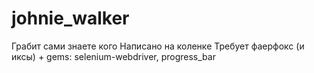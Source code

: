 johnie_walker
=============
Грабит сами знаете кого
Написано на коленке
Требует фаерфокс (и иксы) + gems: selenium-webdriver, progress_bar
